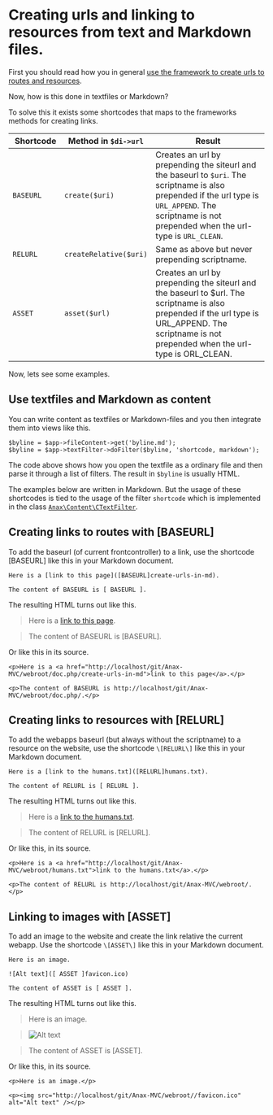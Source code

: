 Creating urls and linking to resources from text and Markdown files.
====================================

First you should read how you in general [use the framework to create urls to routes and resources]([BASEURL]create-urls).

Now, how is this done in textfiles or Markdown?

To solve this it exists some shortcodes that maps to the frameworks methods for creating links.

| Shortcode     | Method in `$di->url`     | Result |
|---------------|--------------------------|--------|
| `BASEURL` | `create($uri)`           | Creates an url by prepending the siteurl and the baseurl to `$uri`. The scriptname is also prepended if the url type is `URL_APPEND`. The scriptname is not prepended when the url-type is `URL_CLEAN`. |
| `RELURL`  | `createRelative($uri)`   | Same as above but never prepending scriptname. |
| `ASSET`   | `asset($url)`            | Creates an url by prepending the siteurl and the baseurl to $url. The scriptname is also prepended if the url type is URL_APPEND. The scriptname is not prepended when the url-type is ORL_CLEAN. |

Now, lets see some examples.



Use textfiles and Markdown as content
------------------------------------

You can write content as textfiles or Markdown-files and you then integrate them into views like this.

```
$byline = $app->fileContent->get('byline.md');
$byline = $app->textFilter->doFilter($byline, 'shortcode, markdown');
```

The code above shows how you open the textfile as a ordinary file and then parse it through a list of filters. The result in `$byline` is usually HTML.

The examples below are written in Markdown. But the usage of these shortcodes is tied to the usage of the filter `shortcode` which is implemented in the class [`Anax\Content\CTextFilter`](https://github.com/mosbth/Anax-MVC/blob/master/src/Content/CTextFilter.php).



Creating links to routes with \[BASEURL\]
------------------------------------

To add the baseurl (of current frontcontroller) to a link, use the shortcode \[BASEURL\] like this in your Markdown document.

```
Here is a [link to this page]([BASEURL]create-urls-in-md).

The content of BASEURL is [ BASEURL ].
```

The resulting HTML turns out like this.

> Here is a [link to this page]([BASEURL]create-urls-in-md).

> The content of BASEURL is [BASEURL].

Or like this in its source.

```
<p>Here is a <a href="http://localhost/git/Anax-MVC/webroot/doc.php/create-urls-in-md">link to this page</a>.</p>

<p>The content of BASEURL is http://localhost/git/Anax-MVC/webroot/doc.php/.</p>
```



Creating links to resources with \[RELURL\]
------------------------------------

To add the webapps baseurl (but always without the scriptname) to a resource on the website, use the shortcode `\[RELURL\]` like this in your Markdown document.

```
Here is a [link to the humans.txt]([RELURL]humans.txt).

The content of RELURL is [ RELURL ].
```

The resulting HTML turns out like this.

> Here is a [link to the humans.txt]([RELURL]humans.txt).

> The content of RELURL is [RELURL].

Or like this, in its source.

```
<p>Here is a <a href="http://localhost/git/Anax-MVC/webroot/humans.txt">link to the humans.txt</a>.</p>

<p>The content of RELURL is http://localhost/git/Anax-MVC/webroot/.</p>
```



Linking to images with \[ASSET\]
------------------------------------

To add an image to the website and create the link relative the current webapp. Use the shortcode `\[ASSET\]` like this in your Markdown document.

```
Here is an image.

![Alt text]([ ASSET ]favicon.ico)

The content of ASSET is [ ASSET ].
```

The resulting HTML turns out like this.

> Here is an image.

> ![Alt text]([ASSET]favicon.ico)

> The content of ASSET is [ASSET].

Or like this, in its source.

```
<p>Here is an image.</p>

<p><img src="http://localhost/git/Anax-MVC/webroot//favicon.ico" alt="Alt text" /></p>
```
